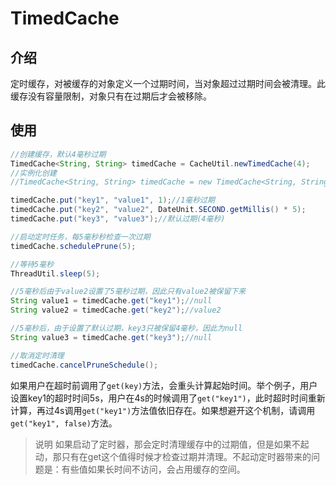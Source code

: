TimedCache
===

## 介绍
定时缓存，对被缓存的对象定义一个过期时间，当对象超过过期时间会被清理。此缓存没有容量限制，对象只有在过期后才会被移除。

## 使用

```java
//创建缓存，默认4毫秒过期
TimedCache<String, String> timedCache = CacheUtil.newTimedCache(4);
//实例化创建
//TimedCache<String, String> timedCache = new TimedCache<String, String>(4);

timedCache.put("key1", "value1", 1);//1毫秒过期
timedCache.put("key2", "value2", DateUnit.SECOND.getMillis() * 5);
timedCache.put("key3", "value3");//默认过期(4毫秒)

//启动定时任务，每5毫秒秒检查一次过期
timedCache.schedulePrune(5);

//等待5毫秒
ThreadUtil.sleep(5);

//5毫秒后由于value2设置了5毫秒过期，因此只有value2被保留下来
String value1 = timedCache.get("key1");//null
String value2 = timedCache.get("key2");//value2

//5毫秒后，由于设置了默认过期，key3只被保留4毫秒，因此为null
String value3 = timedCache.get("key3");//null

//取消定时清理
timedCache.cancelPruneSchedule();
```

如果用户在超时前调用了`get(key)`方法，会重头计算起始时间。举个例子，用户设置key1的超时时间5s，用户在4s的时候调用了`get("key1")`，此时超时时间重新计算，再过4s调用`get("key1")`方法值依旧存在。如果想避开这个机制，请调用`get("key1", false)`方法。

> 说明
> 如果启动了定时器，那会定时清理缓存中的过期值，但是如果不起动，那只有在get这个值得时候才检查过期并清理。不起动定时器带来的问题是：有些值如果长时间不访问，会占用缓存的空间。


